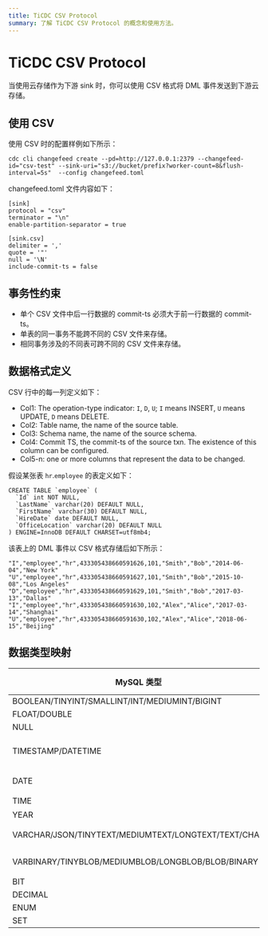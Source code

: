 ```yaml
---
title: TiCDC CSV Protocol
summary: 了解 TiCDC CSV Protocol 的概念和使用方法。
---
```


# TiCDC CSV Protocol

当使用云存储作为下游 sink 时，你可以使用 CSV 格式将 DML 事件发送到下游云存储。

## 使用 CSV


使用 CSV 时的配置样例如下所示：


```shell
cdc cli changefeed create --pd=http://127.0.0.1:2379 --changefeed-id="csv-test" --sink-uri="s3://bucket/prefix?worker-count=8&flush-interval=5s"  --config changefeed.toml
```

changefeed.toml 文件内容如下：

```
[sink]
protocol = "csv"
terminator = "\n"
enable-partition-separator = true

[sink.csv]
delimiter = ','
quote = '"'
null = '\N'
include-commit-ts = false
```

## 事务性约束

- 单个 CSV 文件中后一行数据的 commit-ts 必须大于前一行数据的 commit-ts。
- 单表的同一事务不能跨不同的 CSV 文件来存储。
- 相同事务涉及的不同表可跨不同的 CSV 文件来存储。

## 数据格式定义

CSV 行中的每一列定义如下：

- Col1: The operation-type indicator: `I`, `D`, `U`; `I` means INSERT, `U` means UPDATE, `D` means DELETE.
- Col2: Table name, the name of the source table.
- Col3: Schema name, the name of the source schema.
- Col4: Commit TS, the commit-ts of the source txn. The existence of this column can be configured.
- Col5-n: one or more columns that represent the data to be changed.

假设某张表 `hr`.`employee` 的表定义如下：

```shell
CREATE TABLE `employee` (
  `Id` int NOT NULL,
  `LastName` varchar(20) DEFAULT NULL,
  `FirstName` varchar(30) DEFAULT NULL,
  `HireDate` date DEFAULT NULL,
  `OfficeLocation` varchar(20) DEFAULT NULL
) ENGINE=InnoDB DEFAULT CHARSET=utf8mb4;
```

该表上的 DML 事件以 CSV 格式存储后如下所示：

```shell
"I","employee","hr",433305438660591626,101,"Smith","Bob","2014-06-04","New York"
"U","employee","hr",433305438660591627,101,"Smith","Bob","2015-10-08","Los Angeles"
"D","employee","hr",433305438660591629,101,"Smith","Bob","2017-03-13","Dallas"
"I","employee","hr",433305438660591630,102,"Alex","Alice","2017-03-14","Shanghai"
"U","employee","hr",433305438660591630,102,"Alex","Alice","2018-06-15","Beijing"
```

## 数据类型映射

| MySQL 类型                                           | CSV 类型 | 示例                          | 描述                                   |
|-----------------------------------------------------|----------|------------------------------|---------------------------------------|
| BOOLEAN/TINYINT/SMALLINT/INT/MEDIUMINT/BIGINT       | Integer  | 123                          |  -                                     |
| FLOAT/DOUBLE                                        | Float    | 153.123                      |  -                                     |
| NULL                                                | Null     | \N                           | -                                      |
| TIMESTAMP/DATETIME                                  | String   | "1973-12-30 15:30:00.123456" | 格式: yyyy-MM-dd HH:mm:ss.%06d         |
| DATE                                                | String   | "2000-01-01"                 | 格式: yyyy-MM-dd                       |
| TIME                                                | String   | "23:59:59"                   | 格式: HH:mm:ss                         |
| YEAR                                                | Integer  | 1970                         |  -                                     |
| VARCHAR/JSON/TINYTEXT/MEDIUMTEXT/LONGTEXT/TEXT/CHAR | String   | "test"                       | 以 UTF-8 编码输出                       |
| VARBINARY/TINYBLOB/MEDIUMBLOB/LONGBLOB/BLOB/BINARY  | String   | "6Zi/5pav"                   | 以 base64 编码输出                      |
| BIT                                                 | Integer  | 81                           | -                                      |
| DECIMAL                                             | String   | "129012.1230000"             | -                                      |
| ENUM                                                | String   | "a"                          | -                                     |
| SET                                                 | String   | "a,b"                        | -                                     |
